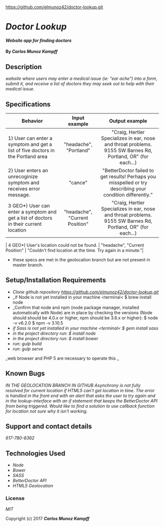 



https://github.com/elmunoz42/doctor-lookup.git

# _Doctor Lookup_

#### _Website app for finding doctors_

#### By _**Carlos Munoz Kampff**_

## Description

_website where users may enter a medical issue (ie: “ear ache”) into a form, submit it, and receive a list of doctors they may seek out to help with their medical issue._


## Specifications

| Behavior                                              |   Input example   |  Output example |
|-------------------------------------------------------|:-----------------:|:---------------:|
| 1) User can enter a symptom and get a list of five doctors in the Portland area| "headache", "Portland" | "Craig, Hertler	Specializes in ear, nose and throat problems.	9155 SW Barnes Rd, Portland, OR" (for each...)|
| 2) User enters an unrecoginize symptom and receives error message. | "cance" | "BetterDoctor failed to get results! Perhaps you misspelled or try describing your condition differently."|
| 3 GEO*) User can enter a symptom and get a list of doctors in their current location|"headache", "Current Position"| "Craig, Hertler	Specializes in ear, nose and throat problems.	9155 SW Barnes Rd, Portland, OR" (for each...)|

| 4 GEO*) User's location could not be found. | "headache", "Current Position" | "Couldn't find location at the time. Try again in a minute."|

* these specs are met in the geolocation branch but are not present in master branch. 

## Setup/Installation Requirements
* _Clone github repository https://github.com/elmunoz42/doctor-lookup.git_
* _if Node is not yet installed in your machine <terminal< $ brew install node
* _Confirm that node and npm (node package manager, installed automatically with Node) are in place by checking the versions (Node should should be 4.0.x or higher, npm should be 3.6.x or higher):
$ node -v
v6.2.0
$ npm -v
3.10.5
* _if Sass is not yet installed in your machine <terminal< $ gem install sass_
* _in the project directory run: $ install node_
* _in the project directory run: $ install bower_
* _run: gulp build_
* _run: gulp serve_




_web browser and PHP 5 are necessary to operate this _

## Known Bugs

_IN THE GEOLOCATION BRANCH IN GITHUB Asynchrony is not fully resolved for current location if HTML5 can't get location in time. The error is handled in the front end with an alert that asks the user to try again and in the lookup-interface with an if statement that keeps the BetterDoctor API from being triggered. Would like to find a solution to use callback function for location not sure why it isn't working._

## Support and contact details

_617-780-8362_

## Technologies Used

* _Node_
* _Bower_
* _SASS_
* _BetterDoctor API_
* _HTML5 Geolocation_

### License

*MIT*

Copyright (c) 2017 **_Carlos Munoz Kampff_**
